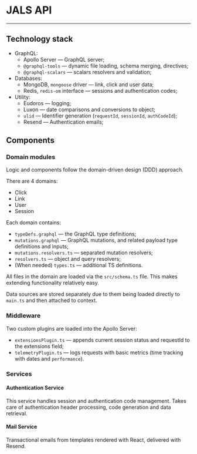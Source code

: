 # JALS API

---

## Technology stack

- GraphQL:
  - Apollo Server — GraphQL server;
  - `@graphql-tools` — dynamic file loading, schema merging, directives;
  - `@graphql-scalars` — scalars resolvers and validation;
- Databases:
  - MongoDB, `mongoose` driver — link, click and user data;
  - Redis, `redis-om` interface — sessions and authentication codes;
- Utility:
  - Eudoros — logging;
  - Luxon — date comparisons and conversions to object;
  - `ulid` — Identifier generation (`requestId`, `sessionId`, `authCodeId`);
  - Resend — Authentication emails;

## Components

### Domain modules

Logic and components follow the domain-driven design (DDD) approach.

There are 4 domains:
- Click
- Link
- User
- Session

Each domain contains:
- `typeDefs.graphql` — the GraphQL type definitions;
- `mutations.graphql` — GraphQL mutations, and related payload type definitions and inputs;
- `mutations.resolvers.ts` — separated mutation resolvers;
- `resolvers.ts` — object and query resolvers;
- (When needed) `types.ts` — additional TS definitions.

All files in the domain are loaded via the `src/schema.ts` file. This makes extending functionality relatively easy.

Data sources are stored separately due to them being loaded directly to `main.ts` and then attached to context.

### Middleware

Two custom plugins are loaded into the Apollo Server:
- `extensionsPlugin.ts` — appends current session status and requestId to the extensions field;
- `telemetryPlugin.ts` — logs requests with basic metrics (time tracking with dates and `performance`).

### Services

#### Authentication Service

This service handles session and authentication code management. Takes care of authentication header processing, code generation and data retrieval.

#### Mail Service

Transactional emails from templates rendered with React, delivered with Resend.
